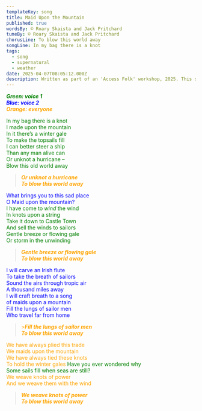 ```yaml
---
templateKey: song
title: Maid Upon the Mountain
published: true
wordsBy: © Roary Skaista and Jack Pritchard
tuneBy: © Roary Skaista and Jack Pritchard
chorusLine: To blow this world away
songLine: In my bag there is a knot
tags:
  - song
  - supernatural
  - weather
date: 2025-04-07T08:05:12.000Z
description: Written as part of an 'Access Folk' workshop, 2025. This song takes its inspiration from witches selling knotted strings to sailors. The knots were said to contain the wind, and by untying a knot the sailor could control the weather.
---
```


<span style="color:green">***Green: voice 1***</span>\
<span style="color:blue">***Blue: voice 2***</span>\
<span style="color:orange">***Orange: everyone***</span>


<span style="color:green">In my bag there is a knot\
I made upon the mountain\
In it there’s a winter gale\
To make the topsails fill\
I can better steer a ship\
Than any man alive can\
Or unknot a hurricane –\
Blow this old world away</span>

><span style="color:orange">***Or unknot a hurricane\
To blow this world away***</span>

<span style="color:blue">What brings you to this sad place\
O Maid upon the mountain?</span>\
<span style="color:green">I have come to *wind* the wind\
In knots upon a string\
Take it down to Castle Town\
And sell the winds to sailors\
Gentle breeze or flowing gale\
Or storm in the unwinding</span>

><span style="color:orange">***Gentle breeze or flowing gale\
To blow this world away***</span>

<span style="color:blue">I will carve an Irish flute\
To take the breath of sailors\
Sound the airs through tropic air\
A thousand miles away\
I will craft breath to a song\
of maids upon a mountain\
Fill the lungs of sailor men\
Who travel far from home</span>

><span style="color:orange">>***Fill the lungs of sailor men\
To blow this world away***</span>

<span style="color:orange">We have always plied this trade\
We maids upon the mountain\
We have always tied these knots\
To hold the winter gales</span>
<span style="color:green">Have you ever wondered why\
Some sails fill when seas are still?</span>\
<span style="color:orange">We weave knots of power\
And we weave them with the wind</span>

><span style="color:orange">***We weave knots of power\
To blow this world away***</span>
